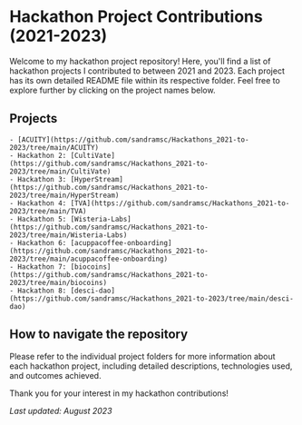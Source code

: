 # Hackathon Project Contributions (2021-2023)

<p>Welcome to my hackathon project repository! Here, you'll find a list of hackathon projects I contributed to between 2021 and 2023. Each project has its own detailed README file within its respective folder. Feel free to explore further by clicking on the project names below.
</p>

## Projects

    - [ACUITY](https://github.com/sandramsc/Hackathons_2021-to-2023/tree/main/ACUITY)
    - Hackathon 2: [CultiVate](https://github.com/sandramsc/Hackathons_2021-to-2023/tree/main/CultiVate)
    - Hackathon 3: [HyperStream](https://github.com/sandramsc/Hackathons_2021-to-2023/tree/main/HyperStream)
    - Hackathon 4: [TVA](https://github.com/sandramsc/Hackathons_2021-to-2023/tree/main/TVA)
    - Hackathon 5: [Wisteria-Labs](https://github.com/sandramsc/Hackathons_2021-to-2023/tree/main/Wisteria-Labs)
    - Hackathon 6: [acuppacoffee-onboarding](https://github.com/sandramsc/Hackathons_2021-to-2023/tree/main/acuppacoffee-onboarding)
    - Hackathon 7: [biocoins](https://github.com/sandramsc/Hackathons_2021-to-2023/tree/main/biocoins)
    - Hackathon 8: [desci-dao](https://github.com/sandramsc/Hackathons_2021-to-2023/tree/main/desci-dao)

## How to navigate the repository

<p> Please refer to the individual project folders for more information about each hackathon project, including detailed descriptions, technologies used, and outcomes achieved.</p>

<p> Thank you for your interest in my hackathon contributions!</p>

<i>Last updated: August 2023</i>
